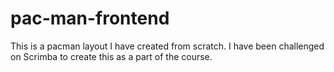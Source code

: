 # pac-man-frontend
This is a pacman layout I have created from scratch. I have been challenged on Scrimba to create this as a part of the course.
